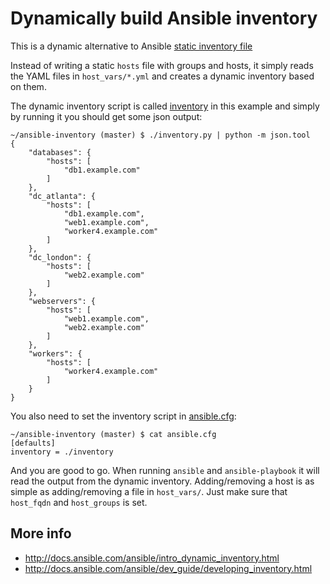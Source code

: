 # Dynamically build Ansible inventory

This is a dynamic alternative to Ansible [static inventory file](http://docs.ansible.com/ansible/intro_inventory.html)

Instead of writing a static `hosts` file with groups and hosts, it simply reads the YAML files in `host_vars/*.yml` and creates a dynamic inventory based on them.

The dynamic inventory script is called [inventory](inventory) in this example and simply by running it you should get some json output:

    ~/ansible-inventory (master) $ ./inventory.py | python -m json.tool
    {
        "databases": {
            "hosts": [
                "db1.example.com"
            ]
        },
        "dc_atlanta": {
            "hosts": [
                "db1.example.com",
                "web1.example.com",
                "worker4.example.com"
            ]
        },
        "dc_london": {
            "hosts": [
                "web2.example.com"
            ]
        },
        "webservers": {
            "hosts": [
                "web1.example.com",
                "web2.example.com"
            ]
        },
        "workers": {
            "hosts": [
                "worker4.example.com"
            ]
        }
    }

You also need to set the inventory script in [ansible.cfg](ansible.cfg):

    ~/ansible-inventory (master) $ cat ansible.cfg
    [defaults]
    inventory = ./inventory

And you are good to go. When running `ansible` and `ansible-playbook` it will read the output from the dynamic inventory. Adding/removing a host is as simple as adding/removing a file in `host_vars/`. Just make sure that `host_fqdn` and `host_groups` is set.

## More info

* http://docs.ansible.com/ansible/intro_dynamic_inventory.html
* http://docs.ansible.com/ansible/dev_guide/developing_inventory.html

